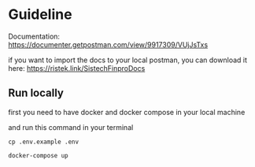 # Guideline

Documentation: https://documenter.getpostman.com/view/9917309/VUjJsTxs

if you want to import the docs to your local postman, you can download it here: https://ristek.link/SistechFinproDocs

## Run locally

first you need to have docker and docker compose in your local machine

and run this command in your terminal

`cp .env.example .env`

`docker-compose up`
